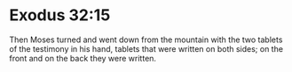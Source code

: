 # Exodus 32:15

Then Moses turned and went down from the mountain with the two tablets of the testimony in his hand, tablets that were written on both sides; on the front and on the back they were written.
